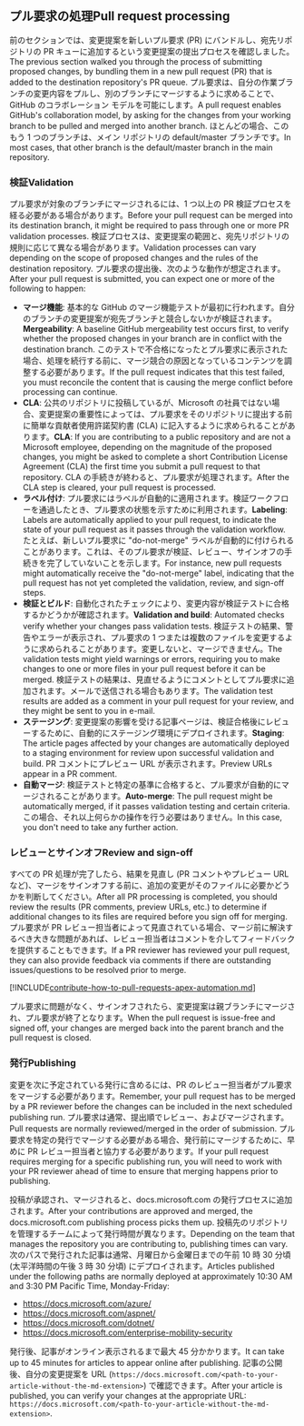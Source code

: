 ## <a name="pull-request-processing"></a><span data-ttu-id="21a67-101">プル要求の処理</span><span class="sxs-lookup"><span data-stu-id="21a67-101">Pull request processing</span></span>

<span data-ttu-id="21a67-102">前のセクションでは、変更提案を新しいプル要求 (PR) にバンドルし、宛先リポジトリの PR キューに追加するという変更提案の提出プロセスを確認しました。</span><span class="sxs-lookup"><span data-stu-id="21a67-102">The previous section walked you through the process of submitting proposed changes, by bundling them in a new pull request (PR) that is added to the destination repository's PR queue.</span></span> <span data-ttu-id="21a67-103">プル要求は、自分の作業ブランチの変更内容をプルし、別のブランチにマージするように求めることで、GitHub のコラボレーション モデルを可能にします。</span><span class="sxs-lookup"><span data-stu-id="21a67-103">A pull request enables GitHub's collaboration model, by asking for the changes from your working branch to be pulled and merged into another branch.</span></span> <span data-ttu-id="21a67-104">ほとんどの場合、このもう 1 つのブランチは、メイン リポジトリの default/master ブランチです。</span><span class="sxs-lookup"><span data-stu-id="21a67-104">In most cases, that other branch is the default/master branch in the main repository.</span></span>

### <a name="validation"></a><span data-ttu-id="21a67-105">検証</span><span class="sxs-lookup"><span data-stu-id="21a67-105">Validation</span></span>

<span data-ttu-id="21a67-106">プル要求が対象のブランチにマージされるには、1 つ以上の PR 検証プロセスを経る必要がある場合があります。</span><span class="sxs-lookup"><span data-stu-id="21a67-106">Before your pull request can be merged into its destination branch, it might be required to pass through one or more PR validation processes.</span></span> <span data-ttu-id="21a67-107">検証プロセスは、変更提案の範囲と、宛先リポジトリの規則に応じて異なる場合があります。</span><span class="sxs-lookup"><span data-stu-id="21a67-107">Validation processes can vary depending on the scope of proposed changes and the rules of the destination repository.</span></span> <span data-ttu-id="21a67-108">プル要求の提出後、次のような動作が想定されます。</span><span class="sxs-lookup"><span data-stu-id="21a67-108">After your pull request is submitted, you can expect one or more of the following to happen:</span></span>

- <span data-ttu-id="21a67-109">**マージ機能**: 基本的な GitHub のマージ機能テストが最初に行われます。自分のブランチの変更提案が宛先ブランチと競合しないかが検証されます。</span><span class="sxs-lookup"><span data-stu-id="21a67-109">**Mergeability**: A baseline GitHub mergeability test occurs first, to verify whether the proposed changes in your branch are in conflict with the destination branch.</span></span> <span data-ttu-id="21a67-110">このテストで不合格になったとプル要求に表示された場合、処理を続行する前に、マージ競合の原因となっているコンテンツを調整する必要があります。</span><span class="sxs-lookup"><span data-stu-id="21a67-110">If the pull request indicates that this test failed, you must reconcile the content that is causing the merge conflict before processing can continue.</span></span>
- <span data-ttu-id="21a67-111">**CLA**: 公共のリポジトリに投稿しているが、Microsoft の社員ではない場合、変更提案の重要性によっては、プル要求をそのリポジトリに提出する前に簡単な貢献者使用許諾契約書 (CLA) に記入するように求められることがあります。</span><span class="sxs-lookup"><span data-stu-id="21a67-111">**CLA**: If you are contributing to a public repository and are not a Microsoft employee, depending on the magnitude of the proposed changes, you might be asked to complete a short Contribution License Agreement (CLA) the first time you submit a pull request to that repository.</span></span> <span data-ttu-id="21a67-112">CLA の手続きが終わると、プル要求が処理されます。</span><span class="sxs-lookup"><span data-stu-id="21a67-112">After the CLA step is cleared, your pull request is processed.</span></span>
- <span data-ttu-id="21a67-113">**ラベル付け**: プル要求にはラベルが自動的に適用されます。検証ワークフローを通過したとき、プル要求の状態を示すために利用されます。</span><span class="sxs-lookup"><span data-stu-id="21a67-113">**Labeling**: Labels are automatically applied to your pull request, to indicate the state of your pull request as it passes through the validation workflow.</span></span> <span data-ttu-id="21a67-114">たとえば、新しいプル要求に "do-not-merge" ラベルが自動的に付けられることがあります。これは、そのプル要求が検証、レビュー、サインオフの手続きを完了していないことを示します。</span><span class="sxs-lookup"><span data-stu-id="21a67-114">For instance, new pull requests might automatically receive the "do-not-merge" label, indicating that the pull request has not yet completed the validation, review, and sign-off steps.</span></span>
- <span data-ttu-id="21a67-115">**検証とビルド**: 自動化されたチェックにより、変更内容が検証テストに合格するかどうかが確認されます。</span><span class="sxs-lookup"><span data-stu-id="21a67-115">**Validation and build**: Automated checks verify whether your changes pass validation tests.</span></span> <span data-ttu-id="21a67-116">検証テストの結果、警告やエラーが表示され、プル要求の 1 つまたは複数のファイルを変更するように求められることがあります。変更しないと、マージできません。</span><span class="sxs-lookup"><span data-stu-id="21a67-116">The validation tests might yield warnings or errors, requiring you to make changes to one or more files in your pull request before it can be merged.</span></span> <span data-ttu-id="21a67-117">検証テストの結果は、見直せるようにコメントとしてプル要求に追加されます。メールで送信される場合もあります。</span><span class="sxs-lookup"><span data-stu-id="21a67-117">The validation test results are added as a comment in your pull request for your review, and they might be sent to you in e-mail.</span></span>
- <span data-ttu-id="21a67-118">**ステージング**: 変更提案の影響を受ける記事ページは、検証合格後にレビューするために、自動的にステージング環境にデプロイされます。</span><span class="sxs-lookup"><span data-stu-id="21a67-118">**Staging**: The article pages affected by your changes are automatically deployed to a staging environment for review upon successful validation and build.</span></span> <span data-ttu-id="21a67-119">PR コメントにプレビュー URL が表示されます。</span><span class="sxs-lookup"><span data-stu-id="21a67-119">Preview URLs appear in a PR comment.</span></span>
- <span data-ttu-id="21a67-120">**自動マージ**: 検証テストと特定の基準に合格すると、プル要求が自動的にマージされることがあります。</span><span class="sxs-lookup"><span data-stu-id="21a67-120">**Auto-merge**: The pull request might be automatically merged, if it passes validation testing and certain criteria.</span></span> <span data-ttu-id="21a67-121">この場合、それ以上何らかの操作を行う必要はありません。</span><span class="sxs-lookup"><span data-stu-id="21a67-121">In this case, you don't need to take any further action.</span></span>

### <a name="review-and-sign-off"></a><span data-ttu-id="21a67-122">レビューとサインオフ</span><span class="sxs-lookup"><span data-stu-id="21a67-122">Review and sign-off</span></span>

<span data-ttu-id="21a67-123">すべての PR 処理が完了したら、結果を見直し (PR コメントやプレビュー URL など)、マージをサインオフする前に、追加の変更がそのファイルに必要かどうかを判断してください。</span><span class="sxs-lookup"><span data-stu-id="21a67-123">After all PR processing is completed, you should review the results (PR comments, preview URLs, etc.) to determine if additional changes to its files are required before you sign off for merging.</span></span> <span data-ttu-id="21a67-124">プル要求が PR レビュー担当者によって見直されている場合、マージ前に解決するべき大きな問題があれば、レビュー担当者はコメントを介してフィードバックを提供することもできます。</span><span class="sxs-lookup"><span data-stu-id="21a67-124">If a PR reviewer has reviewed your pull request, they can also provide feedback via comments if there are outstanding issues/questions to be resolved prior to merge.</span></span>

[!INCLUDE[contribute-how-to-pull-requests-apex-automation.md](contribute-how-to-pull-requests-apex-automation.md)]

<span data-ttu-id="21a67-125">プル要求に問題がなく、サインオフされたら、変更提案は親ブランチにマージされ、プル要求が終了となります。</span><span class="sxs-lookup"><span data-stu-id="21a67-125">When the pull request is issue-free and signed off, your changes are merged back into the parent branch and the pull request is closed.</span></span>

### <a name="publishing"></a><span data-ttu-id="21a67-126">発行</span><span class="sxs-lookup"><span data-stu-id="21a67-126">Publishing</span></span>

<span data-ttu-id="21a67-127">変更を次に予定されている発行に含めるには、PR のレビュー担当者がプル要求をマージする必要があります。</span><span class="sxs-lookup"><span data-stu-id="21a67-127">Remember, your pull request has to be merged by a PR reviewer before the changes can be included in the next scheduled publishing run.</span></span> <span data-ttu-id="21a67-128">プル要求は通常、提出順でレビュー、およびマージされます。</span><span class="sxs-lookup"><span data-stu-id="21a67-128">Pull requests are normally reviewed/merged in the order of submission.</span></span> <span data-ttu-id="21a67-129">プル要求を特定の発行でマージする必要がある場合、発行前にマージするために、早めに PR レビュー担当者と協力する必要があります。</span><span class="sxs-lookup"><span data-stu-id="21a67-129">If your pull request requires merging for a specific publishing run, you will need to work with your PR reviewer ahead of time to ensure that merging happens prior to publishing.</span></span>

<span data-ttu-id="21a67-130">投稿が承認され、マージされると、docs.microsoft.com の発行プロセスに追加されます。</span><span class="sxs-lookup"><span data-stu-id="21a67-130">After your contributions are approved and merged, the docs.microsoft.com publishing process picks them up.</span></span> <span data-ttu-id="21a67-131">投稿先のリポジトリを管理するチームによって発行時間が異なります。</span><span class="sxs-lookup"><span data-stu-id="21a67-131">Depending on the team that manages the repository you are contributing to, publishing times can vary.</span></span> <span data-ttu-id="21a67-132">次のパスで発行された記事は通常、月曜日から金曜日までの午前 10 時 30 分頃 (太平洋時間の午後 3 時 30 分頃) にデプロイされます。</span><span class="sxs-lookup"><span data-stu-id="21a67-132">Articles published under the following paths are normally deployed at approximately 10:30 AM and 3:30 PM Pacific Time, Monday-Friday:</span></span>

- https://docs.microsoft.com/azure/
- https://docs.microsoft.com/aspnet/
- https://docs.microsoft.com/dotnet/
- https://docs.microsoft.com/enterprise-mobility-security

<span data-ttu-id="21a67-133">発行後、記事がオンライン表示されるまで最大 45 分かかります。</span><span class="sxs-lookup"><span data-stu-id="21a67-133">It can take up to 45 minutes for articles to appear online after publishing.</span></span> <span data-ttu-id="21a67-134">記事の公開後、自分の変更提案を URL (`https://docs.microsoft.com/<path-to-your-article-without-the-md-extension>`) で確認できます。</span><span class="sxs-lookup"><span data-stu-id="21a67-134">After your article is published, you can verify your changes at the appropriate URL: `https://docs.microsoft.com/<path-to-your-article-without-the-md-extension>`.</span></span>
